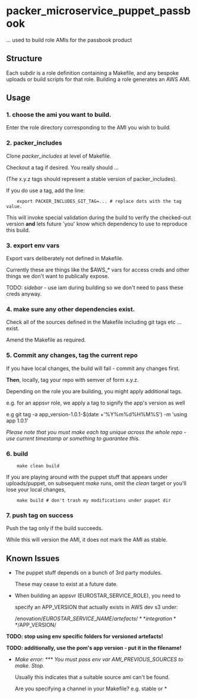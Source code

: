 # packer\_microservice\_puppet\_passbook

... used to build role AMIs for the passbook product

## Structure

Each subdir is a role definition containing a Makefile,
and any bespoke uploads or build scripts for that role.
Building a role generates an AWS AMI.

## Usage

### 1. choose the ami you want to build.
Enter the role directory corresponding to the AMI you wish to build.

### 2. packer\_includes
Clone _packer\_includes_ at level of Makefile.

Checkout a tag if desired. You really should ...

(The x.y.z tags should represent a stable version of packer_includes).

If you do use a tag, add the line:

        export PACKER_INCLUDES_GIT_TAG=... # replace dots with the tag value.

This will invoke special validation during the build to verify the checked-out
version **and** lets future 'you' know which dependency to use to reproduce
this build.

### 3. export env vars

Export vars deliberately not defined in Makefile.

Currently these are things like the $AWS\_\* vars for access creds and other
things we don't want to publically expose.

TODO: _sidebar_ - use iam during building so we don't need to pass these creds anyway.

### 4. make sure any other dependencies exist.

Check all of the sources defined in the Makefile
including git tags etc ... exist.

Amend the Makefile as required.

### 5. Commit any changes, tag the current repo

If you have local changes, the build will fail - commit any changes first.

**Then**, locally, tag your repo with semver of form x.y.z.

Depending on the role you are building, you might apply additional tags.

e.g. for an appsvr role, we apply a tag to signify the app's version as well

e.g
    git tag -a app_version-1.0.1-$(date +'%Y%m%d%H%M%S') -m 'using app 1.0.1'

_Please note that you must make each tag unique across the whole repo - use_
_current timestamp or something to guarantee this_.

### 6. build

        make clean build

If you are playing around with the puppet stuff that appears under uploads/puppet,
on subsequent _make_ runs, omit the _clean_ target or you'll lose your local
changes,

        make build # don't trash my modifications under puppet dir

### 7. push tag on success

Push the tag only if the build succeeds.

While this will version the AMI, it does not mark the AMI as stable.

## Known Issues

* The puppet stuff depends on a bunch of 3rd party modules.
  
  These may cease to exist at a future date. 

* When building an appsvr (EUROSTAR\_SERVICE\_ROLE), you need to

  specify an APP\_VERSION that actually exists in AWS dev s3 under:

  /enovation/$EUROSTAR\_SERVICE\_NAME/artefacts/**integration**/$APP\_VERSION/

**TODO: stop using env specific folders for versioned artefacts!**

**TODO: additionally, use the pom's app version - put it in the filename!**

* _Make error: \*\*\* You must pass env var AMI_PREVIOUS\_SOURCES to make.  Stop._

  Usually this indicates that a suitable source ami can't be found.

  Are you specifying a channel in your Makefile? e.g. stable or \*

